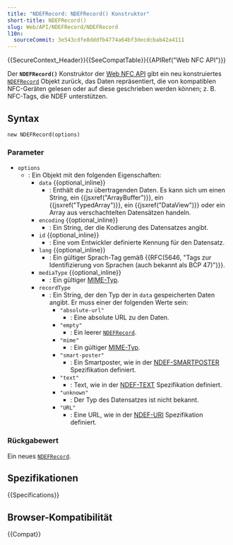 ```yaml
---
title: "NDEFRecord: NDEFRecord() Konstruktor"
short-title: NDEFRecord()
slug: Web/API/NDEFRecord/NDEFRecord
l10n:
  sourceCommit: 3e543cdfe8dddfb4774a64bf3decdcbab42a4111
---
```


{{SecureContext_Header}}{{SeeCompatTable}}{{APIRef("Web NFC API")}}

Der **`NDEFRecord()`**
Konstruktor der [Web NFC API](/de/docs/Web/API/Web_NFC_API) gibt ein neu konstruiertes [`NDEFRecord`](/de/docs/Web/API/NDEFRecord) Objekt zurück, das Daten repräsentiert, die von kompatiblen NFC-Geräten gelesen oder auf diese geschrieben werden können; z. B. NFC-Tags, die NDEF unterstützen.

## Syntax

```js-nolint
new NDEFRecord(options)
```

### Parameter

- `options`
  - : Ein Objekt mit den folgenden Eigenschaften:
    - `data` {{optional_inline}}
      - : Enthält die zu übertragenden Daten. Es kann sich um einen String, ein {{jsxref("ArrayBuffer")}}, ein {{jsxref("TypedArray")}}, ein {{jsxref("DataView")}} oder ein Array aus verschachtelten Datensätzen handeln.
    - `encoding` {{optional_inline}}
      - : Ein String, der die Kodierung des Datensatzes angibt.
    - `id` {{optional_inline}}
      - : Eine vom Entwickler definierte Kennung für den Datensatz.
    - `lang` {{optional_inline}}
      - : Ein gültiger Sprach-Tag gemäß {{RFC(5646, "Tags zur Identifizierung von Sprachen (auch bekannt als BCP 47)")}}.
    - `mediaType` {{optional_inline}}
      - : Ein gültiger [MIME-Typ](/de/docs/Web/HTTP/Guides/MIME_types).
    - `recordType`
      - : Ein String, der den Typ der in `data` gespeicherten Daten angibt. Er muss einer der folgenden Werte sein:
        - `"absolute-url"`
          - : Eine absolute URL zu den Daten.
        - `"empty"`
          - : Ein leerer [`NDEFRecord`](/de/docs/Web/API/NDEFRecord).
        - `"mime"`
          - : Ein gültiger [MIME-Typ](/de/docs/Web/HTTP/Guides/MIME_types).
        - `"smart-poster"`
          - : Ein Smartposter, wie in der [NDEF-SMARTPOSTER](https://w3c.github.io/web-nfc/#bib-ndef-smartposter) Spezifikation definiert.
        - `"text"`
          - : Text, wie in der [NDEF-TEXT](https://w3c.github.io/web-nfc/#bib-ndef-text) Spezifikation definiert.
        - `"unknown"`
          - : Der Typ des Datensatzes ist nicht bekannt.
        - `"URL"`
          - : Eine URL, wie in der [NDEF-URI](https://w3c.github.io/web-nfc/#bib-ndef-uri) Spezifikation definiert.

### Rückgabewert

Ein neues [`NDEFRecord`](/de/docs/Web/API/NDEFRecord).

## Spezifikationen

{{Specifications}}

## Browser-Kompatibilität

{{Compat}}
